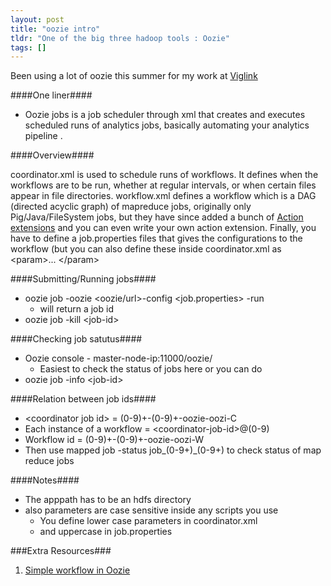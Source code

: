 ```yaml
---
layout: post
title: "oozie intro"
tldr: "One of the big three hadoop tools : Oozie"
tags: []
---
```


[vig]: viglink.com

Been using a lot of oozie this summer for my work at [Viglink][vig]

####One liner####

* Oozie jobs is a job scheduler through xml that creates and executes scheduled runs of analytics jobs, basically automating your analytics pipeline . 

####Overview####

[oozie-actions]: http://oozie.apache.org/docs/3.3.1/index.html#Action_Extensions

coordinator.xml is used to schedule runs of workflows. It defines when the workflows are to be run, whether at regular intervals, or when certain files appear in file directories. workflow.xml defines a workflow which is a DAG (directed acyclic graph) of mapreduce jobs, originally only Pig/Java/FileSystem jobs, but they have since added a bunch of [Action extensions][oozie-actions] and you can even write your own action extension. Finally, you have to define a job.properties files
that gives the configurations to the workflow (but you can also define these inside coordinator.xml as &lt;param>... &lt;/param>

####Submitting/Running jobs####

* oozie job -oozie &lt;oozie/url>-config &lt;job.properties> -run  
  * will return a job id
* oozie job -kill &lt;job-id>

####Checking job satutus####

* Oozie console - master-node-ip:11000/oozie/  
  * Easiest to check the status of jobs here or you can do
* oozie job -info &lt;job-id>

####Relation between job ids####

* &lt;coordinator job id>  = (0-9)+-(0-9)+-oozie-oozi-C
* Each instance of a workflow = &lt;coordinator-job-id>@(0-9)
* Workflow id = (0-9)+-(0-9)+-oozie-oozi-W
* Then use mapped job -status  job_(0-9+)_(0-9+) to check status of map reduce jobs

####Notes####

* The apppath has to be an hdfs directory
* also parameters are case sensitive inside any scripts you use
  * You define lower case parameters in coordinator.xml
  * and uppercase in job.properties

###Extra Resources###

[1]: https://blogs.oracle.com/datawarehousing/entry/building_simple_workflows_in_oozie

1. [Simple workflow in Oozie][1]

